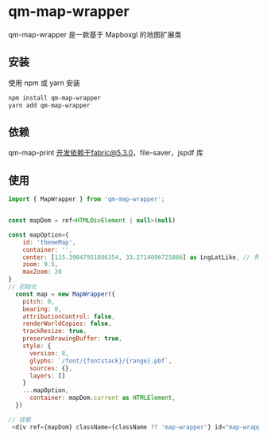 # qm-map-wrapper

qm-map-wrapper 是一款基于 Mapboxgl 的地图扩展类

## 安装

使用 npm 或 yarn 安装

```bash
npm install qm-map-wrapper
yarn add qm-map-wrapper

```

## 依赖

qm-map-print 开发依赖于fabric@5.3.0，file-saver，jspdf 库

## 使用

```js
import { MapWrapper } from 'qm-map-wrapper';


const mapDom = ref<HTMLDivElement | null>(null)

const mapOption={
    id: 'themeMap',
    container: '',
    center: [115.39047951086354, 33.2714096725866] as LngLatLike, // 界首市
    zoom: 9.5,
    maxZoom: 20
}
// 初始化 
  const map = new MapWrapper({
    pitch: 0,
    bearing: 0,
    attributionControl: false,
    renderWorldCopies: false,
    trackResize: true,
    preserveDrawingBuffer: true,
    style: {
      version: 8,
      glyphs: `/font/{fontstack}/{range}.pbf`,
      sources: {},
      layers: []
    }
    ...mapOption,
      container: mapDom.current as HTMLElement,
  })

// 挂载
 <div ref={mapDom} className={className ?? 'map-wrapper'} id="map-wrapper"></div>


```
